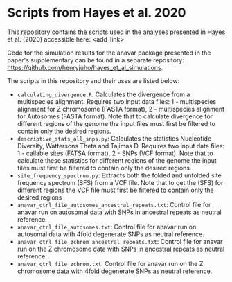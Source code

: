 # Scripts from Hayes et al. 2020

This repository contains the scripts used in the analyses presented in Hayes et al. (2020) accessible here: <add_link>

Code for the simulation results for the anavar package presented in the paper's supplementary can be found in a separate repository: <https://github.com/henryjuho/hayes_et_al_simulations>.

The scripts in this repository and their uses are listed below:

* ```calculating_divergence.R```: Calculates the divergence from a multispecies alignment. Requires two input data files: 1 - multispecies alignment for Z chromosome (FASTA format), 2 - multispecies alignment for Autosomes (FASTA format). Note that to calculate divergence for different regions of the genome the input files must first be filtered to contain only the desired regions.
* ```descriptive_stats_all_snps.py```: Calculates the statistics Nucleotide Diversity, Wattersons Theta and Tajimas D. Requires two input data files: 1 - callable sites (FATSA format), 2 - SNPs (VCF format). Note that to calculate these statistics for different regions of the genome the input files must first be filtered to contain only the desired regions.
* ```site_frequency_spectrum.py```: Extracts both the folded and unfolded site frequency spectrum (SFS) from a VCF file. Note that to get the (SFS) for different regions the VCF file must first be filtered to contain only the desired regions
* ```anavar_ctrl_file_autosomes_ancestral_repeats.txt```: Control file for anavar run on autosomal data with SNPs in ancestral repeats as neutral reference.
* ```anavar_ctrl_file_autosomes.txt```: Control file for anavar run on autosomal data with 4fold degenerate SNPs as neutral reference.
* ```anavar_ctrl_file_zchrom_ancestral_repeats.txt```: Control file for anavar run on the Z chromosome data with SNPs in ancestral repeats as neutral reference.
* ```anavar_ctrl_file_zchrom.txt```: Control file for anavar run on the Z chromosome data with 4fold degenerate SNPs as neutral reference.